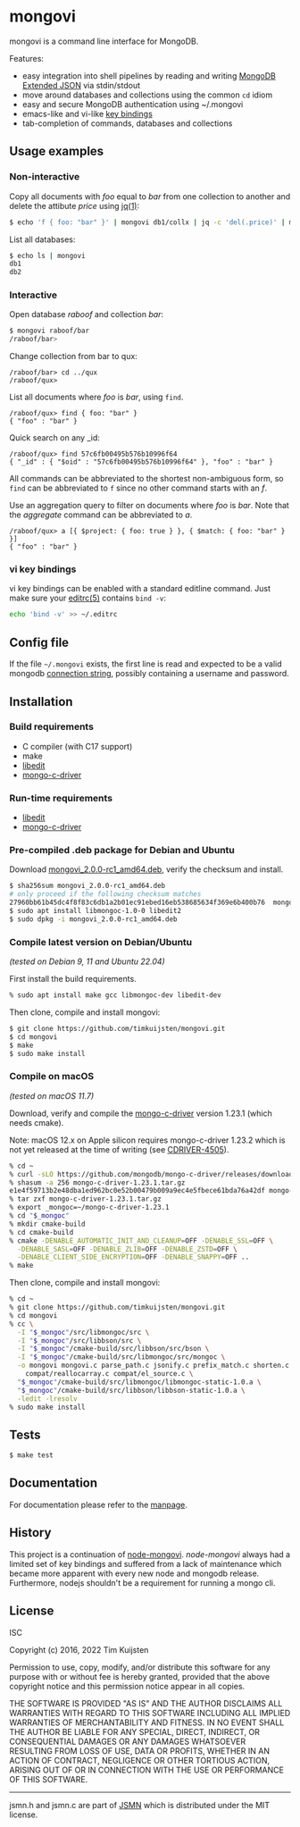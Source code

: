 # mongovi

mongovi is a command line interface for MongoDB.

Features:
* easy integration into shell pipelines by reading and writing
  [MongoDB Extended JSON] via stdin/stdout
* move around databases and collections using the common `cd` idiom
* easy and secure MongoDB authentication using ~/.mongovi
* emacs-like and vi-like [key bindings]
* tab-completion of commands, databases and collections


## Usage examples

### Non-interactive

Copy all documents with *foo* equal to *bar* from one collection to another and delete
the attibute *price* using [jq(1)]:

```sh
$ echo 'f { foo: "bar" }' | mongovi db1/collx | jq -c 'del(.price)' | mongovi -i db2/colly
```

List all databases:

```sh
$ echo ls | mongovi
db1
db2
```

### Interactive

Open database *raboof* and collection *bar*:

```sh
$ mongovi raboof/bar
/raboof/bar> 
```

Change collection from bar to qux:

```
/raboof/bar> cd ../qux
/raboof/qux> 
```

List all documents where *foo* is *bar*, using `find`.

```
/raboof/qux> find { foo: "bar" }
{ "foo" : "bar" }
```

Quick search on any \_id:

```
/raboof/qux> find 57c6fb00495b576b10996f64
{ "_id" : { "$oid" : "57c6fb00495b576b10996f64" }, "foo" : "bar" }
```

All commands can be abbreviated to the shortest non-ambiguous form, so `find`
can be abbreviated to `f` since no other command starts with an *f*.

Use an aggregation query to filter on documents where *foo* is *bar*. Note that
the *aggregate* command can be abbreviated to *a*.

```
/raboof/qux> a [{ $project: { foo: true } }, { $match: { foo: "bar" } }]
{ "foo" : "bar" }
```

### vi key bindings

vi key bindings can be enabled with a standard editline command. Just make sure
your [editrc(5)] contains `bind -v`:

```sh
echo 'bind -v' >> ~/.editrc
```


## Config file

If the file `~/.mongovi` exists, the first line is read and expected to be a
valid mongodb [connection string], possibly containing a username and password.


## Installation

### Build requirements

* C compiler (with C17 support)
* make
* [libedit]
* [mongo-c-driver]


### Run-time requirements

* [libedit]
* [mongo-c-driver]


### Pre-compiled .deb package for Debian and Ubuntu

Download [mongovi_2.0.0-rc1_amd64.deb](https://netsend.nl/mongovi/mongovi_2.0.0-rc1_amd64.deb),
verify the checksum and install.

```sh
$ sha256sum mongovi_2.0.0-rc1_amd64.deb
# only proceed if the following checksum matches
27960bb61b45dc4f8f83c6db1a2b01ec91ebed16eb538685634f369e6b400b76  mongovi_2.0.0-rc1_amd64.deb
$ sudo apt install libmongoc-1.0-0 libedit2
$ sudo dpkg -i mongovi_2.0.0-rc1_amd64.deb
```

### Compile latest version on Debian/Ubuntu

*(tested on Debian 9, 11 and Ubuntu 22.04)*

First install the build requirements.

```sh
% sudo apt install make gcc libmongoc-dev libedit-dev
```

Then clone, compile and install mongovi:

```sh
$ git clone https://github.com/timkuijsten/mongovi.git
$ cd mongovi
$ make
$ sudo make install
```


### Compile on macOS

*(tested on macOS 11.7)*

Download, verify and compile the [mongo-c-driver] version 1.23.1 (which needs
cmake).

Note: macOS 12.x on Apple silicon requires mongo-c-driver 1.23.2 which is not
yet released at the time of writing (see [CDRIVER-4505]).

```sh
% cd ~
% curl -sLO https://github.com/mongodb/mongo-c-driver/releases/download/1.23.1/mongo-c-driver-1.23.1.tar.gz
% shasum -a 256 mongo-c-driver-1.23.1.tar.gz
e1e4f59713b2e48dba1ed962bc0e52b00479b009a9ec4e5fbece61bda76a42df mongo-c-driver-1.23.1.tar.gz
% tar zxf mongo-c-driver-1.23.1.tar.gz
% export _mongoc=~/mongo-c-driver-1.23.1
% cd "$_mongoc"
% mkdir cmake-build
% cd cmake-build
% cmake -DENABLE_AUTOMATIC_INIT_AND_CLEANUP=OFF -DENABLE_SSL=OFF \
  -DENABLE_SASL=OFF -DENABLE_ZLIB=OFF -DENABLE_ZSTD=OFF \
  -DENABLE_CLIENT_SIDE_ENCRYPTION=OFF -DENABLE_SNAPPY=OFF ..
% make
```

Then clone, compile and install mongovi:

```sh
% cd ~
% git clone https://github.com/timkuijsten/mongovi.git
% cd mongovi
% cc \
  -I "$_mongoc"/src/libmongoc/src \
  -I "$_mongoc"/src/libbson/src \
  -I "$_mongoc"/cmake-build/src/libbson/src/bson \
  -I "$_mongoc"/cmake-build/src/libmongoc/src/mongoc \
  -o mongovi mongovi.c parse_path.c jsonify.c prefix_match.c shorten.c jsmn.c \
    compat/reallocarray.c compat/el_source.c \
  "$_mongoc"/cmake-build/src/libmongoc/libmongoc-static-1.0.a \
  "$_mongoc"/cmake-build/src/libbson/libbson-static-1.0.a \
  -ledit -lresolv
% sudo make install
```


## Tests

```sh
$ make test
```


## Documentation

For documentation please refer to the [manpage].


## History

This project is a continuation of [node-mongovi]. *node-mongovi* always had a
limited set of key bindings and suffered from a lack of maintenance which became
more apparent with every new node and mongodb release. Furthermore, nodejs
shouldn't be a requirement for running a mongo cli.


## License

ISC

Copyright (c) 2016, 2022 Tim Kuijsten

Permission to use, copy, modify, and/or distribute this software for any
purpose with or without fee is hereby granted, provided that the above
copyright notice and this permission notice appear in all copies.

THE SOFTWARE IS PROVIDED "AS IS" AND THE AUTHOR DISCLAIMS ALL WARRANTIES
WITH REGARD TO THIS SOFTWARE INCLUDING ALL IMPLIED WARRANTIES OF
MERCHANTABILITY AND FITNESS. IN NO EVENT SHALL THE AUTHOR BE LIABLE FOR
ANY SPECIAL, DIRECT, INDIRECT, OR CONSEQUENTIAL DAMAGES OR ANY DAMAGES
WHATSOEVER RESULTING FROM LOSS OF USE, DATA OR PROFITS, WHETHER IN AN
ACTION OF CONTRACT, NEGLIGENCE OR OTHER TORTIOUS ACTION, ARISING OUT OF
OR IN CONNECTION WITH THE USE OR PERFORMANCE OF THIS SOFTWARE.

---

jsmn.h and jsmn.c are part of [JSMN] which is distributed under the MIT
license.


[jq(1)]: https://stedolan.github.io/jq/
[MongoDB Extended JSON]: https://docs.mongodb.com/manual/reference/mongodb-extended-json/
[libedit]: http://cvsweb.netbsd.org/bsdweb.cgi/src/lib/libedit/?sortby=date#dirlist
[mongo-c-driver]: https://mongoc.org/
[Homebrew]: https://brew.sh/
[manpage]: https://netsend.nl/mongovi/mongovi.1.html
[JSMN]: https://zserge.com/jsmn/
[editrc(5)]: https://man.openbsd.org/editrc.5
[editline(7)]: https://man.openbsd.org/editline.7
[editline(3)]: https://man.openbsd.org/editline.3
[key bindings]: https://man.openbsd.org/editline.7#Input_character_bindings
[connection string]: https://docs.mongodb.com/manual/reference/connection-string/
[node-mongovi]: https://www.npmjs.com/package/mongovi
[CDRIVER-4505]: https://jira.mongodb.org/browse/CDRIVER-4505
